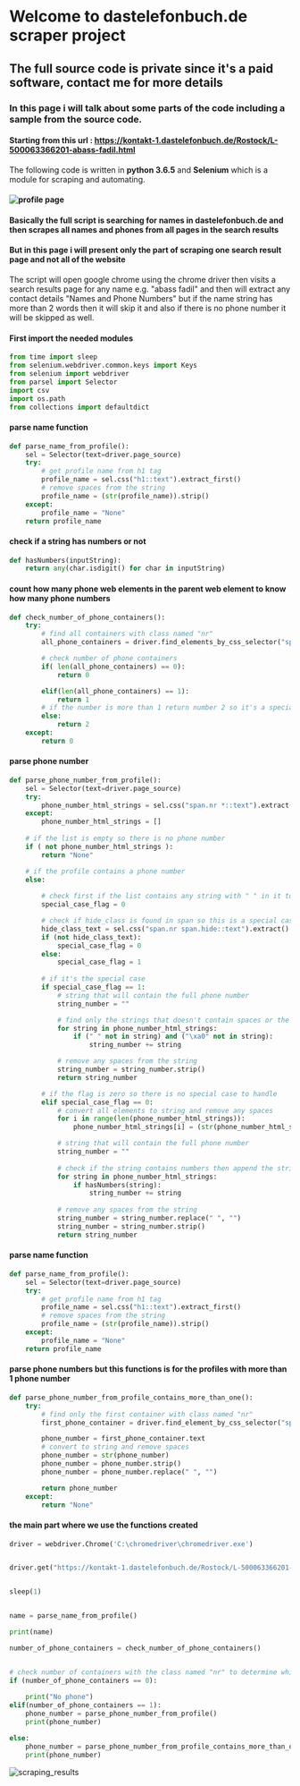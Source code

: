 # **Welcome to dastelefonbuch.de scraper project**
## **The full source code is private since it's a paid software, contact me for more details**
### **In this page i will talk about some parts of the code including a sample from the source code.**
#### **Starting from this url : https://kontakt-1.dastelefonbuch.de/Rostock/L-500063366201-abass-fadil.html**
The following code is written in **python 3.6.5** and **Selenium** which is a module for scraping and automating. <h4>
![profile page](https://raw.githubusercontent.com/ZeinabGamal/Dastelefonbuch-scraper/master/Dastelefonbuch-scraper.PNG)
#### Basically the full script is searching for names in dastelefonbuch.de and then scrapes all names and phones from all pages in the search results

#### But in this page i will present only the part of scraping one search result page and not all of the website

The script will open google chrome using the chrome driver then visits a search results page for any name e.g. "abass fadil" and then will extract any contact details "Names and Phone Numbers" but if the name string has more than 2 words then it will skip it and also if there is no phone number it will be skipped as well. <h4>

#### First import the needed modules

```python
from time import sleep
from selenium.webdriver.common.keys import Keys
from selenium import webdriver
from parsel import Selector
import csv
import os.path
from collections import defaultdict
```
#### parse name function

```python
def parse_name_from_profile():
    sel = Selector(text=driver.page_source)
    try:
        # get profile name from h1 tag
        profile_name = sel.css("h1::text").extract_first()
        # remove spaces from the string
        profile_name = (str(profile_name)).strip()
    except:
        profile_name = "None"
    return profile_name
```    
#### check if a string has numbers or not

```python
def hasNumbers(inputString):
    return any(char.isdigit() for char in inputString)
```
#### count how many phone web elements in the parent web element to know how many phone numbers

```python
def check_number_of_phone_containers():
    try:
        # find all containers with class named "nr"
        all_phone_containers = driver.find_elements_by_css_selector("span.nr")

        # check number of phone containers
        if( len(all_phone_containers) == 0):
            return 0

        elif(len(all_phone_containers) == 1):
            return 1
        # if the number is more than 1 return number 2 so it's a special case
        else:
            return 2
    except:
        return 0
```
#### parse phone number

```python
def parse_phone_number_from_profile():
    sel = Selector(text=driver.page_source)
    try:
        phone_number_html_strings = sel.css("span.nr *::text").extract()
    except:
        phone_number_html_strings = []
        
    # if the list is empty so there is no phone number
    if ( not phone_number_html_strings ):
        return "None"

    # if the profile contains a phone number
    else:
        
        # check first if the list contains any string with " " in it to handle this special case
        special_case_flag = 0

        # check if hide_class is found in span so this is a special case that needs to handle
        hide_class_text = sel.css("span.nr span.hide::text").extract()
        if (not hide_class_text):
            special_case_flag = 0
        else:
            special_case_flag = 1
        
        # if it's the special case
        if special_case_flag == 1:
            # string that will contain the full phone number
            string_number = ""

            # find only the strings that doesn't contain spaces or the special string "\xa0"
            for string in phone_number_html_strings:
                if (" " not in string) and ("\xa0" not in string):
                    string_number += string

            # remove any spaces from the string
            string_number = string_number.strip()
            return string_number

        # if the flag is zero so there is no special case to handle
        elif special_case_flag == 0:
            # convert all elements to string and remove any spaces
            for i in range(len(phone_number_html_strings)):
                phone_number_html_strings[i] = (str(phone_number_html_strings[i])).strip()

            # string that will contain the full phone number
            string_number = ""
            
            # check if the string contains numbers then append the string to string_number
            for string in phone_number_html_strings:
                if hasNumbers(string):
                    string_number += string
                    
            # remove any spaces from the string
            string_number = string_number.replace(" ", "")
            string_number = string_number.strip()
            return string_number
```
#### parse name function

```python
def parse_name_from_profile():
    sel = Selector(text=driver.page_source)
    try:
        # get profile name from h1 tag
        profile_name = sel.css("h1::text").extract_first()
        # remove spaces from the string
        profile_name = (str(profile_name)).strip()
    except:
        profile_name = "None"
    return profile_name

```
#### parse phone numbers but this functions is for the profiles with more than 1 phone number

```python
def parse_phone_number_from_profile_contains_more_than_one():
    try:
        # find only the first container with class named "nr"
        first_phone_container = driver.find_element_by_css_selector("span.nr")

        phone_number = first_phone_container.text
        # convert to string and remove spaces
        phone_number = str(phone_number)
        phone_number = phone_number.strip()
        phone_number = phone_number.replace(" ", "")

        return phone_number
    except:
        return "None"
```
#### the main part where we use the functions created

```python
driver = webdriver.Chrome('C:\chromedriver\chromedriver.exe')


driver.get("https://kontakt-1.dastelefonbuch.de/Rostock/L-500063366201-abass-fadil.html")


sleep(1)


name = parse_name_from_profile()

print(name)

number_of_phone_containers = check_number_of_phone_containers()


# check number of containers with the class named "nr" to determine which function will be used in parsing
if (number_of_phone_containers == 0):
    
    print("No phone")
elif(number_of_phone_containers == 1):
    phone_number = parse_phone_number_from_profile()
    print(phone_number)

else:
    phone_number = parse_phone_number_from_profile_contains_more_than_one()
    print(phone_number)

```
![scraping_results](https://github.com/ZeinabGamal/Dastelefonbuch-scraper/blob/master/scraping_Results.PNG)


        



    
